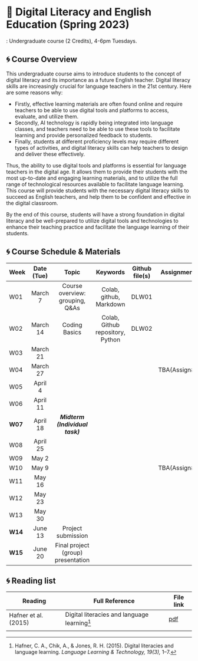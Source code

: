 # 🌱 Digital Literacy and English Education (Spring 2023)

: Undergraduate course (2 Credits), 4-6pm Tuesdays.

## 🌀 Course Overview

This undergraduate course aims to introduce students to the concept of digital literacy and its importance as a future English teacher. Digital literacy skills are increasingly crucial for language teachers in the 21st century. Here are some reasons why:

- Firstly, effective learning materials are often found online and require teachers to be able to use digital tools and platforms to access, evaluate, and utilize them.  
- Secondly, AI technology is rapidly being integrated into language classes, and teachers need to be able to use these tools to facilitate learning and provide personalized feedback to students. 
- Finally, students at different proficiency levels may require different types of activities, and digital literacy skills can help teachers to design and deliver these effectively.

Thus, the ability to use digital tools and platforms is essential for language teachers in the digital age. It allows them to provide their students with the most up-to-date and engaging learning materials, and to utilize the full range of technological resources available to facilitate language learning. This course will provide students with the necessary digital literacy skills to succeed as English teachers, and help them to be confident and effective in the digital classroom. 

By the end of this course, students will have a strong foundation in digital literacy and be well-prepared to utilize digital tools and technologies to enhance their teaching practice and facilitate the language learning of their students.

## 🌀 Course Schedule & Materials

|Week|Date (Tue)|Topic| Keywords | Github file(s)|Assignments|
|--|:--:|:--:|:--:|:--:|:--:|
|W01|March 7 |Course overview: grouping, Q&As |Colab, github, Markdown | DLW01| |  
|W02|March 14|Coding Basics|Colab, Github repository, Python| DLW02||
|W03|March 21|||||
|W04|March 27||||TBA(Assign#1)|
|W05|April 4|||||
|W06|April 11||||
|**W07**|April 18|**_Midterm (Individual task)_**||||
|W08|April 25|||||
|W09|May 2|||||
|W10|May 9||||TBA(Assign#2)|
|W11|May 16|||||
|W12|May 23|||||
|W13|May 30|||||
|**W14**|June 13|Project submission||||
|**W15**|June 20|Final project (group) presentation||||

## 🌀 Reading list

|Reading|Full Reference|File link|
|--|--|--|
|Hafner et al. (2015)|Digital literacies and language learning[^1] |[pdf](https://www.researchgate.net/publication/285926202_Digital_literacies_and_language_learning)|
|||  

[^1]: Hafner, C. A., Chik, A., & Jones, R. H. (2015). Digital literacies and language learning. _Language Learning & Technology, 19(3),_ 1–7.
